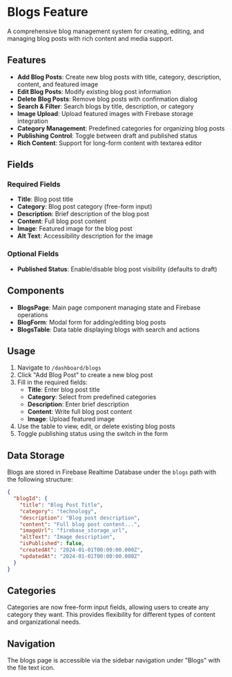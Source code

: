 # Blogs Feature

A comprehensive blog management system for creating, editing, and managing blog posts with rich content and media support.

## Features

- **Add Blog Posts**: Create new blog posts with title, category, description, content, and featured image
- **Edit Blog Posts**: Modify existing blog post information
- **Delete Blog Posts**: Remove blog posts with confirmation dialog
- **Search & Filter**: Search blogs by title, description, or category
- **Image Upload**: Upload featured images with Firebase storage integration
- **Category Management**: Predefined categories for organizing blog posts
- **Publishing Control**: Toggle between draft and published status
- **Rich Content**: Support for long-form content with textarea editor

## Fields

### Required Fields
- **Title**: Blog post title
- **Category**: Blog post category (free-form input)
- **Description**: Brief description of the blog post
- **Content**: Full blog post content
- **Image**: Featured image for the blog post
- **Alt Text**: Accessibility description for the image

### Optional Fields
- **Published Status**: Enable/disable blog post visibility (defaults to draft)

## Components

- **BlogsPage**: Main page component managing state and Firebase operations
- **BlogForm**: Modal form for adding/editing blog posts
- **BlogsTable**: Data table displaying blogs with search and actions

## Usage

1. Navigate to `/dashboard/blogs`
2. Click "Add Blog Post" to create a new blog post
3. Fill in the required fields:
   - **Title**: Enter blog post title
   - **Category**: Select from predefined categories
   - **Description**: Enter brief description
   - **Content**: Write full blog post content
   - **Image**: Upload featured image
4. Use the table to view, edit, or delete existing blog posts
5. Toggle publishing status using the switch in the form

## Data Storage

Blogs are stored in Firebase Realtime Database under the `blogs` path with the following structure:

```json
{
  "blogId": {
    "title": "Blog Post Title",
    "category": "technology",
    "description": "Blog post description",
    "content": "Full blog post content...",
    "imageUrl": "firebase_storage_url",
    "altText": "Image description",
    "isPublished": false,
    "createdAt": "2024-01-01T00:00:00.000Z",
    "updatedAt": "2024-01-01T00:00:00.000Z"
  }
}
```

## Categories

Categories are now free-form input fields, allowing users to create any category they want. This provides flexibility for different types of content and organizational needs.

## Navigation

The blogs page is accessible via the sidebar navigation under "Blogs" with the file text icon.
